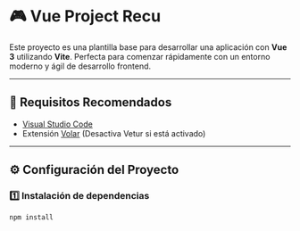 # 🎮 Vue Project Recu

Este proyecto es una plantilla base para desarrollar una aplicación con **Vue 3** utilizando **Vite**. Perfecta para comenzar rápidamente con un entorno moderno y ágil de desarrollo frontend.

---

## 🚀 Requisitos Recomendados

- [Visual Studio Code](https://code.visualstudio.com/)
- Extensión [Volar](https://marketplace.visualstudio.com/items?itemName=Vue.volar) (Desactiva Vetur si está activado)

---

## ⚙️ Configuración del Proyecto

### 1️⃣ Instalación de dependencias

```bash
npm install
